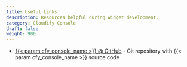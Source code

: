 ```yaml
---
title: Useful Links
description: Resources helpful during widget development.
category: Cloudify Console
draft: false
weight: 900
---
```


* [{{< param cfy_console_name >}} @ GitHub](https://github.com/cloudify-cosmo/cloudify-stage) - Git repository with {{< param cfy_console_name >}} source code
